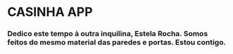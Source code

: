 # CASINHA APP

### Dedico este tempo à outra inquilina, Estela Rocha. Somos feitos do mesmo material das paredes e portas. Estou contigo. 